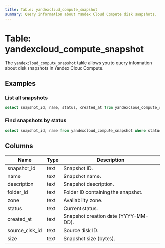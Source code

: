 ```yaml
---
title: Table: yandexcloud_compute_snapshot
summary: Query information about Yandex Cloud Compute disk snapshots.
---
```


# Table: yandexcloud_compute_snapshot

The `yandexcloud_compute_snapshot` table allows you to query information about disk snapshots in Yandex Cloud Compute.

## Examples

### List all snapshots
```sql
select snapshot_id, name, status, created_at from yandexcloud_compute_snapshot;
```

### Find snapshots by status
```sql
select snapshot_id, name from yandexcloud_compute_snapshot where status = 'READY';
```

## Columns
| Name           | Type   | Description                                 |
|----------------|--------|---------------------------------------------|
| snapshot_id    | text   | Snapshot ID.                               |
| name           | text   | Snapshot name.                             |
| description    | text   | Snapshot description.                      |
| folder_id      | text   | Folder ID containing the snapshot.         |
| zone           | text   | Availability zone.                         |
| status         | text   | Current status.                            |
| created_at     | text   | Snapshot creation date (YYYY-MM-DD).       |
| source_disk_id | text   | Source disk ID.                            |
| size           | text   | Snapshot size (bytes).                     | 
